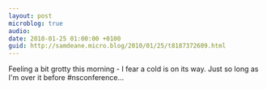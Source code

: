 ```yaml
---
layout: post
microblog: true
audio: 
date: 2010-01-25 01:00:00 +0100
guid: http://samdeane.micro.blog/2010/01/25/t8187372609.html
---
```

Feeling a bit grotty this morning - I fear a cold is on its way. Just so long as I'm over it before #nsconference...
